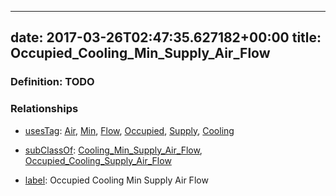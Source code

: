 
---
date: 2017-03-26T02:47:35.627182+00:00
title: Occupied_Cooling_Min_Supply_Air_Flow
---
### Definition: TODO

### Relationships

* [usesTag](https://brickschema.org/schema/1.0/BrickFrame#usesTag): [Air](https://brickschema.org/schema/1.0/BrickTag#Air), [Min](https://brickschema.org/schema/1.0/BrickTag#Min), [Flow](https://brickschema.org/schema/1.0/BrickTag#Flow), [Occupied](https://brickschema.org/schema/1.0/BrickTag#Occupied), [Supply](https://brickschema.org/schema/1.0/BrickTag#Supply), [Cooling](https://brickschema.org/schema/1.0/BrickTag#Cooling)

* [subClassOf](http://www.w3.org/2000/01/rdf-schema#subClassOf): [Cooling_Min_Supply_Air_Flow](https://brickschema.org/schema/1.0/Brick#Cooling_Min_Supply_Air_Flow), [Occupied_Cooling_Supply_Air_Flow](https://brickschema.org/schema/1.0/Brick#Occupied_Cooling_Supply_Air_Flow)

* [label](http://www.w3.org/2000/01/rdf-schema#label): Occupied Cooling Min Supply Air Flow
